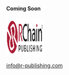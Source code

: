 #### Coming Soon

<img src="RChainPUBLISHING.jpg" alt="" style="height: 100px; width:100px;"/>

info@r-publishing.com
